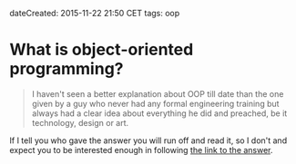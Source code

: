 dateCreated: 2015-11-22 21:50 CET
tags: oop

# What is object-oriented programming?

> I haven't seen a better explanation about OOP till date than the one given 
> by a guy who never had any formal engineering training but always had a 
> clear idea about everything he did and preached, be it technology, design or art.

If I tell you who gave the answer you will run off and read it, so I don't and
expect you to be interested enough in following [the link to the answer][whatisoo-answer].

[whatisoo-answer]: https://www.quora.com/What-is-object-oriented-programming/answer/Amogh-Talpallikar
